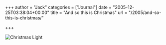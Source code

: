 +++
author = "Jack"
categories = ["Journal"]
date = "2005-12-25T03:38:04+00:00"
title = "And so this is Christmas"
url = "/2005/and-so-this-is-christmas/"

+++

![Christmas Light](/files/christmas.jpg)